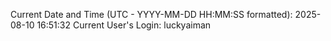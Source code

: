 Current Date and Time (UTC - YYYY-MM-DD HH:MM:SS formatted): 2025-08-10 16:51:32
Current User's Login: luckyaiman
